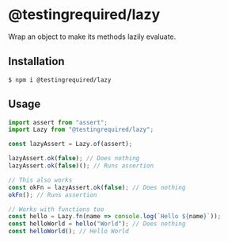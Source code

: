 # @testingrequired/lazy

Wrap an object to make its methods lazily evaluate.

## Installation

`$ npm i @testingrequired/lazy`

## Usage

```javascript
import assert from "assert";
import Lazy from "@testingrequired/lazy";

const lazyAssert = Lazy.of(assert);

lazyAssert.ok(false); // Does nothing
lazyAssert.ok(false)(); // Runs assertion

// This also works
const okFn = lazyAssert.ok(false); // Does nothing
okFn(); // Runs assertion

// Works with functions too
const hello = Lazy.fn(name => console.log(`Hello ${name}`));
const helloWorld = hello("World"); // Does nothing
const helloWorld(); // Hello World
```
